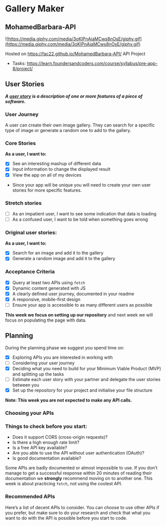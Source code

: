 # Gallery Maker

## MohamedBarbara-API

![https://media.giphy.com/media/3oKIPnAiaMCws8nOsE/giphy.gif](https://media.giphy.com/media/3oKIPnAiaMCws8nOsE/giphy.gif)

Hosted on <https://fac22.github.io/MohamedBarbara-API/>
API Project

- Tasks: <https://learn.foundersandcoders.com/course/syllabus/pre-app-8/project/>

## User Stories

**_A [user story](https://www.visual-paradigm.com/guide/agile-software-development/what-is-user-story/) is a description of one or more features of a piece of software._**

### User Journey

A user can create their own image gallery. They can search for a specific type of image or generate a random one to add to the gallery.

### Core Stories

**As a user, I want to:**

- [x] See an interesting mashup of different data
- [x] Input information to change the displayed result
- [x] View the app on all of my devices
- Since your app will be unique you will need to create your own user stories for more specific features.

### Stretch stories

- [ ] As an impatient user, I want to see some indication that data is loading
- [ ] As a confused user, I want to be told when something goes wrong

### Original user stories:

**As a user, I want to:**

- [x] Search for an image and add it to the gallery
- [x] Generate a random image and add it to the gallery

### Acceptance Criteria

- [x] Query at least two APIs using `fetch`
- [x] Dynamic content generated with JS
- [x] A clearly defined user journey, documented in your readme
- [x] A responsive, mobile-first design
- [ ] Ensure your app is accessible to as many different users as possible

**This week we focus on setting up our repository** and next week we will focus on populating the page with data.

## Planning

During the planning phase we suggest you spend time on:

- [x] Exploring APIs you are interested in working with
- [ ] Considering your user journey
- [x] Deciding what you need to build for your Minimum Viable Product (MVP) and splitting up the tasks
- [ ] Estimate each user story with your partner and delegate the user stories between you
- [x] Set up the repository for your project and initialise your file structure

**Note: This week you are not expected to make any API calls.**

### Choosing your APIs

### Things to check before you start:

- Does it support CORS (cross-origin requests)?
- Is there a high enough rate limit?
- Is a free API key available?
- Are you able to use the API without user authentication (OAuth)?
- Is good documentation available?

Some APIs are badly documented or almost impossible to use. If you don’t manage to get a successful response within 20 minutes of reading their documentation we **strongly** recommend moving on to another one. This week is about practicing `fetch`, not using the coolest API.

### Recommended APIs

Here’s a list of decent APIs to consider. You can choose to use other APIs if you prefer, but make sure to do your research and check that what you want to do with the API is possible before you start to code.
